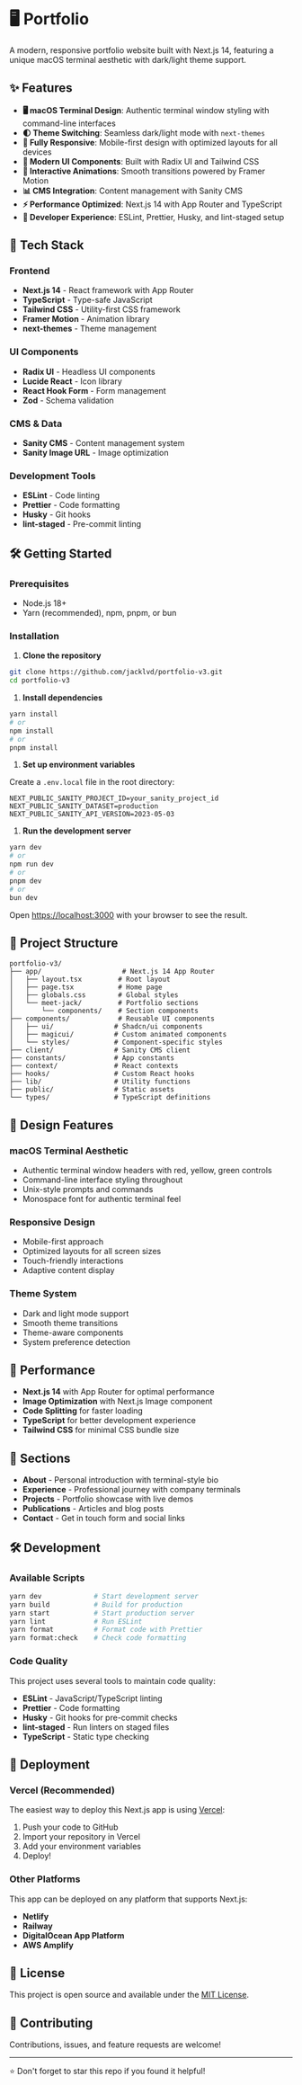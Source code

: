 # 🖥️ Portfolio

A modern, responsive portfolio website built with Next.js 14, featuring a unique macOS terminal aesthetic with dark/light theme support.

## ✨ Features

- **🖥️ macOS Terminal Design**: Authentic terminal window styling with command-line interfaces
- **🌓 Theme Switching**: Seamless dark/light mode with `next-themes`
- **📱 Fully Responsive**: Mobile-first design with optimized layouts for all devices
- **🎨 Modern UI Components**: Built with Radix UI and Tailwind CSS
- **🎯 Interactive Animations**: Smooth transitions powered by Framer Motion
- **📊 CMS Integration**: Content management with Sanity CMS
- **⚡ Performance Optimized**: Next.js 14 with App Router and TypeScript
- **🔧 Developer Experience**: ESLint, Prettier, Husky, and lint-staged setup

## 🚀 Tech Stack

### Frontend

- **Next.js 14** - React framework with App Router
- **TypeScript** - Type-safe JavaScript
- **Tailwind CSS** - Utility-first CSS framework
- **Framer Motion** - Animation library
- **next-themes** - Theme management

### UI Components

- **Radix UI** - Headless UI components
- **Lucide React** - Icon library
- **React Hook Form** - Form management
- **Zod** - Schema validation

### CMS & Data

- **Sanity CMS** - Content management system
- **Sanity Image URL** - Image optimization

### Development Tools

- **ESLint** - Code linting
- **Prettier** - Code formatting
- **Husky** - Git hooks
- **lint-staged** - Pre-commit linting

## 🛠️ Getting Started

### Prerequisites

- Node.js 18+
- Yarn (recommended), npm, pnpm, or bun

### Installation

1. **Clone the repository**

```bash
git clone https://github.com/jacklvd/portfolio-v3.git
cd portfolio-v3
```

1. **Install dependencies**

```bash
yarn install
# or
npm install
# or
pnpm install
```

1. **Set up environment variables**

Create a `.env.local` file in the root directory:

```env
NEXT_PUBLIC_SANITY_PROJECT_ID=your_sanity_project_id
NEXT_PUBLIC_SANITY_DATASET=production
NEXT_PUBLIC_SANITY_API_VERSION=2023-05-03
```

1. **Run the development server**

```bash
yarn dev
# or
npm run dev
# or
pnpm dev
# or
bun dev
```

Open [https://localhost:3000](https://localhost:3000) with your browser to see the result.

## 📁 Project Structure

```text
portfolio-v3/
├── app/                    # Next.js 14 App Router
│   ├── layout.tsx         # Root layout
│   ├── page.tsx           # Home page
│   ├── globals.css        # Global styles
│   └── meet-jack/         # Portfolio sections
│       └── components/    # Section components
├── components/            # Reusable UI components
│   ├── ui/               # Shadcn/ui components
│   ├── magicui/          # Custom animated components
│   └── styles/           # Component-specific styles
├── client/               # Sanity CMS client
├── constants/            # App constants
├── context/              # React contexts
├── hooks/                # Custom React hooks
├── lib/                  # Utility functions
├── public/               # Static assets
└── types/                # TypeScript definitions
```

## 🎨 Design Features

### macOS Terminal Aesthetic

- Authentic terminal window headers with red, yellow, green controls
- Command-line interface styling throughout
- Unix-style prompts and commands
- Monospace font for authentic terminal feel

### Responsive Design

- Mobile-first approach
- Optimized layouts for all screen sizes
- Touch-friendly interactions
- Adaptive content display

### Theme System

- Dark and light mode support
- Smooth theme transitions
- Theme-aware components
- System preference detection

## 🚀 Performance

- **Next.js 14** with App Router for optimal performance
- **Image Optimization** with Next.js Image component
- **Code Splitting** for faster loading
- **TypeScript** for better development experience
- **Tailwind CSS** for minimal CSS bundle size

## 📱 Sections

- **About** - Personal introduction with terminal-style bio
- **Experience** - Professional journey with company terminals
- **Projects** - Portfolio showcase with live demos
- **Publications** - Articles and blog posts
- **Contact** - Get in touch form and social links

## 🛠️ Development

### Available Scripts

```bash
yarn dev             # Start development server
yarn build           # Build for production
yarn start           # Start production server
yarn lint            # Run ESLint
yarn format          # Format code with Prettier
yarn format:check    # Check code formatting
```

### Code Quality

This project uses several tools to maintain code quality:

- **ESLint** - JavaScript/TypeScript linting
- **Prettier** - Code formatting
- **Husky** - Git hooks for pre-commit checks
- **lint-staged** - Run linters on staged files
- **TypeScript** - Static type checking

## 🚀 Deployment

### Vercel (Recommended)

The easiest way to deploy this Next.js app is using [Vercel](https://vercel.com/new?utm_medium=default-template&filter=next.js&utm_source=create-next-app&utm_campaign=create-next-app-readme):

1. Push your code to GitHub
1. Import your repository in Vercel
1. Add your environment variables
1. Deploy!

### Other Platforms

This app can be deployed on any platform that supports Next.js:

- **Netlify**
- **Railway**
- **DigitalOcean App Platform**
- **AWS Amplify**

## 📄 License

This project is open source and available under the [MIT License](LICENSE).

## 🤝 Contributing

Contributions, issues, and feature requests are welcome!

---

⭐ Don't forget to star this repo if you found it helpful!
